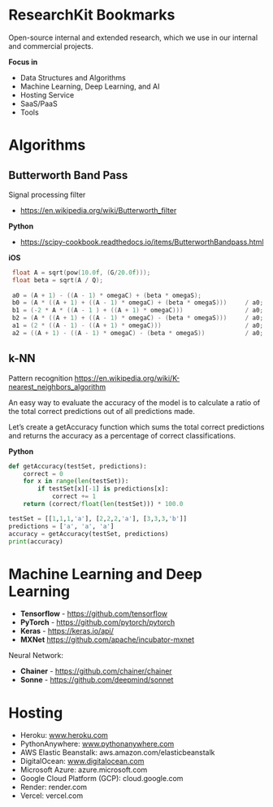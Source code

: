 # ResearchKit Bookmarks
Open-source internal and extended research, which we use in our internal and commercial projects.

**Focus in**
- Data Structures and Algorithms
- Machine Learning, Deep Learning, and AI
- Hosting Service
- SaaS/PaaS
- Tools

# Algorithms
## Butterworth Band Pass
Signal processing filter
- https://en.wikipedia.org/wiki/Butterworth_filter

**Python**
- https://scipy-cookbook.readthedocs.io/items/ButterworthBandpass.html

**iOS**
```c++
 float A = sqrt(pow(10.0f, (G/20.0f)));
 float beta = sqrt(A / Q);
 
 a0 = (A + 1) - ((A - 1) * omegaC) + (beta * omegaS);
 b0 = (A * ((A + 1) + ((A - 1) * omegaC) + (beta * omegaS)))     / a0;
 b1 = (-2 * A * ((A - 1 ) + ((A + 1) * omegaC)))                 / a0;
 b2 = (A * ((A + 1) + ((A - 1) * omegaC) - (beta * omegaS)))     / a0;
 a1 = (2 * ((A - 1) - ((A + 1) * omegaC)))                       / a0;
 a2 = ((A + 1) - ((A - 1) * omegaC) - (beta * omegaS))           / a0;
```

## k-NN
Pattern recognition
https://en.wikipedia.org/wiki/K-nearest_neighbors_algorithm

An easy way to evaluate the accuracy of the model is to calculate a ratio of the total correct predictions out of all predictions made.

Let’s create a getAccuracy function which sums the total correct predictions and returns the accuracy as a percentage of correct classifications.

**Python**
```python
def getAccuracy(testSet, predictions):
    correct = 0
    for x in range(len(testSet)):
        if testSet[x][-1] is predictions[x]:
            correct += 1
    return (correct/float(len(testSet))) * 100.0
```
```python
testSet = [[1,1,1,'a'], [2,2,2,'a'], [3,3,3,'b']]
predictions = ['a', 'a', 'a']
accuracy = getAccuracy(testSet, predictions)
print(accuracy)
```



# Machine Learning and Deep Learning
- **Tensorflow** - https://github.com/tensorflow
- **PyTorch** - https://github.com/pytorch/pytorch
- **Keras** - https://keras.io/api/
- **MXNet** https://github.com/apache/incubator-mxnet

Neural Network:
- **Chainer** - https://github.com/chainer/chainer
- **Sonne** - https://github.com/deepmind/sonnet

# Hosting
- Heroku: www.heroku.com
- PythonAnywhere: www.pythonanywhere.com
- AWS Elastic Beanstalk: aws.amazon.com/elasticbeanstalk
- DigitalOcean: www.digitalocean.com
- Microsoft Azure: azure.microsoft.com
- Google Cloud Platform (GCP): cloud.google.com
- Render: render.com
- Vercel: vercel.com



